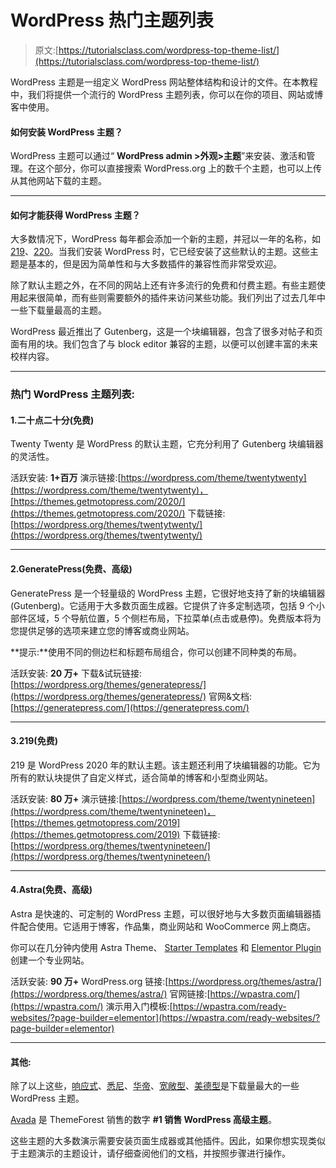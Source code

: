 # WordPress 热门主题列表

> 原文:[https://tutorialsclass.com/wordpress-top-theme-list/](https://tutorialsclass.com/wordpress-top-theme-list/)

WordPress 主题是一组定义 WordPress 网站整体结构和设计的文件。在本教程中，我们将提供一个流行的 WordPress 主题列表，你可以在你的项目、网站或博客中使用。

#### 如何安装 WordPress 主题？

WordPress 主题可以通过“ **WordPress admin >外观>主题**”来安装、激活和管理。在这个部分，你可以直接搜索 WordPress.org 上的数千个主题，也可以上传从其他网站下载的主题。

* * *

#### 如何才能获得 WordPress 主题？

大多数情况下，WordPress 每年都会添加一个新的主题，并冠以一年的名称，如[219](https://wordpress.org/themes/twentynineteen/)、[220](https://wordpress.org/themes/twentytwenty/)。当我们安装 WordPress 时，它已经安装了这些默认的主题。这些主题是基本的，但是因为简单性和与大多数插件的兼容性而非常受欢迎。

除了默认主题之外，在不同的网站上还有许多流行的免费和付费主题。有些主题使用起来很简单，而有些则需要额外的插件来访问某些功能。我们列出了过去几年中一些下载量最高的主题。

WordPress 最近推出了 Gutenberg，这是一个块编辑器，包含了很多对帖子和页面有用的块。我们包含了与 block editor 兼容的主题，以便可以创建丰富的未来校样内容。

* * *

### 热门 WordPress 主题列表:

#### 1.二十点二十分(免费)

Twenty Twenty 是 WordPress 的默认主题，它充分利用了 Gutenberg 块编辑器的灵活性。

活跃安装: **1+百万**
演示链接:[https://wordpress.com/theme/twentytwenty](https://wordpress.com/theme/twentytwenty)，[https://themes.getmotopress.com/2020/](https://themes.getmotopress.com/2020/)
下载链接:[https://wordpress.org/themes/twentytwenty/](https://wordpress.org/themes/twentytwenty/)

* * *

#### 2.GeneratePress(免费、高级)

GeneratePress 是一个轻量级的 WordPress 主题，它很好地支持了新的块编辑器(Gutenberg)。它适用于大多数页面生成器。它提供了许多定制选项，包括 9 个小部件区域，5 个导航位置，5 个侧栏布局，下拉菜单(点击或悬停)。免费版本将为您提供足够的选项来建立您的博客或商业网站。

**提示:**使用不同的侧边栏和标题布局组合，你可以创建不同种类的布局。

活跃安装: ****20 万+****
下载&试玩链接:[https://wordpress.org/themes/generatepress/](https://wordpress.org/themes/generatepress/)
官网&文档:[https://generatepress.com/](https://generatepress.com/)

* * *

#### 3.219(免费)

219 是 WordPress 2020 年的默认主题。该主题还利用了块编辑器的功能。它为所有的默认块提供了自定义样式，适合简单的博客和小型商业网站。

活跃安装: **80 万+**
演示链接:[https://wordpress.com/theme/twentynineteen](https://wordpress.com/theme/twentynineteen)，[https://themes.getmotopress.com/2019](https://themes.getmotopress.com/2019)
下载链接:[https://wordpress.org/themes/twentynineteen/](https://wordpress.org/themes/twentynineteen/)

* * *

#### 4.Astra(免费、高级)

Astra 是快速的、可定制的 WordPress 主题，可以很好地与大多数页面编辑器插件配合使用。它适用于博客，作品集，商业网站和 WooCommerce 网上商店。

你可以在几分钟内使用 Astra Theme、 [Starter Templates](https://wordpress.org/plugins/astra-sites/) 和 [Elementor Plugin](https://elementor.com/) 创建一个专业网站。

活跃安装: ****90 万+****
WordPress.org 链接:[https://wordpress.org/themes/astra/](https://wordpress.org/themes/astra/)
官网链接:[https://wpastra.com/](https://wpastra.com/)
演示用入门模板:[https://wpastra.com/ready-websites/?page-builder=elementor](https://wpastra.com/ready-websites/?page-builder=elementor)

* * *

#### 其他:

除了以上这些，[响应式](https://wordpress.org/themes/responsive/)、[悉尼](https://wordpress.org/themes/sydney/)、[华帝](https://wordpress.org/themes/vantage/)、[宽敞型](https://wordpress.org/themes/spacious/)、[美德型](https://wordpress.org/themes/virtue/)是下载量最大的一些 WordPress 主题。

[Avada](https://themeforest.net/item/avada-responsive-multipurpose-theme/2833226) 是 ThemeForest 销售的数字 **#1 销售 WordPress 高级主题**。

这些主题的大多数演示需要安装页面生成器或其他插件。因此，如果你想实现类似于主题演示的主题设计，请仔细查阅他们的文档，并按照步骤进行操作。